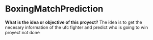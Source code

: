 # BoxingMatchPrediction

**What is the idea or objective of this proyect?**
The idea is to get the necesary information of the ufc fighter and predict who is going to win
proyect not done